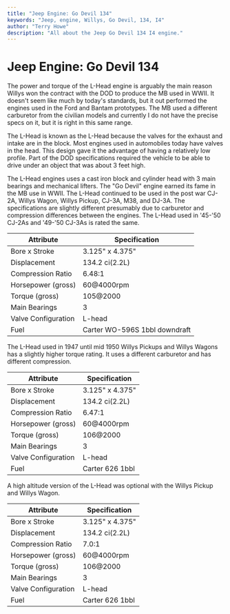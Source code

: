 ```yaml
---
title: "Jeep Engine: Go Devil 134"
keywords: "Jeep, engine, Willys, Go Devil, 134, I4"
author: "Terry Howe"
description: "All about the Jeep Go Devil 134 I4 engine."
---
```

# Jeep Engine: Go Devil 134

The power and torque of the L-Head engine is arguably the main reason Willys won the contract with the DOD to produce the MB used in WWII. It doesn't seem like much by today's standards, but it out performed the engines used in the Ford and Bantam prototypes. The MB used a different carburetor from the civilian models and currently I do not have the precise specs on it, but it is right in this same range.

The L-Head is known as the L-Head because the valves for the exhaust and intake are in the block. Most engines used in automobiles today have valves in the head. This design gave it the advantage of having a relatively low profile. Part of the DOD specifications required the vehicle to be able to drive under an object that was about 3 feet high.

The L-Head engines uses a cast iron block and cylinder head with 3 main bearings and mechanical lifters. The "Go Devil" engine earned its fame in the MB use in WWII. The L-Head continued to be used in the post war CJ-2A, Willys Wagon, Willys Pickup, CJ-3A, M38, and DJ-3A. The specifications are slightly different presumably due to carburetor and compression differences between the engines. The L-Head used in '45-'50 CJ-2As and '49-'50 CJ-3As is rated the same.

| Attribute           | Specification                 |
|---------------------|-------------------------------|
| Bore x Stroke       | 3.125" x 4.375"               |
| Displacement        | 134.2 ci(2.2L)                |
| Compression Ratio   | 6.48:1                        |
| Horsepower (gross)  | 60@4000rpm                    |
| Torque (gross)      | 105@2000                      |
| Main Bearings       | 3                             |
| Valve Configuration | L-head                        |
| Fuel                | Carter WO-596S 1bbl downdraft |

The L-Head used in 1947 until mid 1950 Willys Pickups and Willys Wagons has a slightly higher torque rating. It uses a different carburetor and has different compression.

| Attribute           | Specification   |
|---------------------|-----------------|
| Bore x Stroke       | 3.125" x 4.375" |
| Displacement        | 134.2 ci(2.2L)  |
| Compression Ratio   | 6.47:1          |
| Horsepower (gross)  | 60@4000rpm      |
| Torque (gross)      | 106@2000        |
| Main Bearings       | 3               |
| Valve Configuration | L-head          |
| Fuel                | Carter 626 1bbl |

A high altitude version of the L-Head was optional with the Willys Pickup and Willys Wagon.

| Attribute           | Specification   |
|---------------------|-----------------|
| Bore x Stroke       | 3.125" x 4.375" |
| Displacement        | 134.2 ci(2.2L)  |
| Compression Ratio   | 7.0:1           |
| Horsepower (gross)  | 60@4000rpm      |
| Torque (gross)      | 106@2000        |
| Main Bearings       | 3               |
| Valve Configuration | L-head          |
| Fuel                | Carter 626 1bbl |
